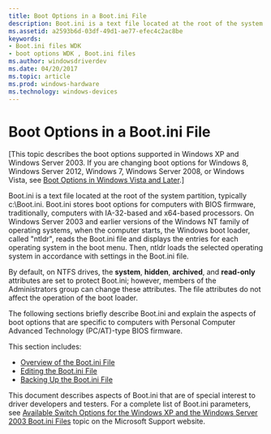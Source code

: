 ```yaml
---
title: Boot Options in a Boot.ini File
description: Boot.ini is a text file located at the root of the system partition, typically c:\Boot.ini. Boot.ini stores boot options for computers with BIOS firmware, traditionally, computers with x86 and x64-based processors.
ms.assetid: a2593b6d-03df-49d1-ae77-efec4c2ac8be
keywords:
- Boot.ini files WDK
- boot options WDK , Boot.ini files
ms.author: windowsdriverdev
ms.date: 04/20/2017
ms.topic: article
ms.prod: windows-hardware
ms.technology: windows-devices
---
```


# Boot Options in a Boot.ini File

\[This topic describes the boot options supported in Windows XP and Windows Server 2003. If you are changing boot options for Windows 8, Windows Server 2012, Windows 7, Windows Server 2008, or Windows Vista, see [Boot Options in Windows Vista and Later](boot-options-in-windows-vista-and-later.md).\]

Boot.ini is a text file located at the root of the system partition, typically c:\\Boot.ini. Boot.ini stores boot options for computers with BIOS firmware, traditionally, computers with IA-32-based and x64-based processors. On Windows Server 2003 and earlier versions of the Windows NT family of operating systems, when the computer starts, the Windows boot loader, called "ntldr", reads the Boot.ini file and displays the entries for each operating system in the boot menu. Then, ntldr loads the selected operating system in accordance with settings in the Boot.ini file.

By default, on NTFS drives, the **system**, **hidden**, **archived**, and **read-only** attributes are set to protect Boot.ini; however, members of the Administrators group can change these attributes. The file attributes do not affect the operation of the boot loader.

The following sections briefly describe Boot.ini and explain the aspects of boot options that are specific to computers with Personal Computer Advanced Technology (PC/AT)-type BIOS firmware.

This section includes:

- [Overview of the Boot.ini File](overview-of-the-boot-ini-file.md)
- [Editing the Boot.ini File](editing-the-boot-ini-file.md)
- [Backing Up the Boot.ini File](backing-up-the-boot-ini-file.md)

This document describes aspects of Boot.ini that are of special interest to driver developers and testers. For a complete list of Boot.ini parameters, see [Available Switch Options for the Windows XP and the Windows Server 2003 Boot.ini Files](http://go.microsoft.com/fwlink/p/?linkid=137742) topic on the Microsoft Support website.

 

 





